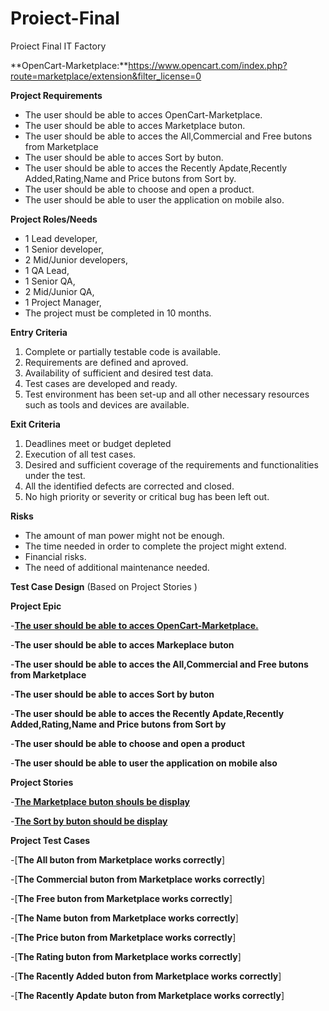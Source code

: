 # Proiect-Final
Proiect Final IT Factory

**OpenCart-Marketplace:**https://www.opencart.com/index.php?route=marketplace/extension&filter_license=0 

**Project Requirements**

 - The user should be able to acces OpenCart-Marketplace.
 - The user should be able to acces Marketplace buton.
 - The user should be able to acces the All,Commercial and Free butons from Marketplace
 - The user should be able to acces Sort by buton.
 - The user should be able to acces the Recently Apdate,Recently Added,Rating,Name and Price butons from Sort by.
 - The user should be able to choose and open a product.
 - The user should be able to user the application on mobile also.

**Project Roles/Needs**

 - 1 Lead developer,
 - 1 Senior developer,
 - 2 Mid/Junior developers,
 - 1 QA Lead,
 - 1 Senior QA,
 - 2 Mid/Junior QA,
 - 1 Project Manager,
 - The project must be completed in 10 months.

**Entry Criteria**

 1. Complete or partially testable code is available.
 2. Requirements are defined and aproved.
 3. Availability of sufficient and desired test data.
 4. Test cases are developed and ready.
 5. Test environment has been set-up and all other necessary resources such as tools and devices are available.

**Exit Criteria**

 1. Deadlines meet or budget depleted
 2. Execution of all test cases.
 3. Desired and sufficient coverage of the requirements and functionalities under the test.
 4. All the identified defects are corrected and closed.
 5. No high priority or severity or critical bug has been left out.

**Risks**

 - The amount of man power might not be enough.
 - The time needed in order to complete the project might extend.
 - Financial risks.
 - The need of additional maintenance needed.

**Test Case Design** (Based on Project Stories )

**Project Epic**

 -[**The user should be able to acces OpenCart-Marketplace.**](https://github.com/aura-81/Proiect-Final/blob/main/Epic-Acces%20OpenCart/2022-09-26%20(1).png)
 
 -**The user should be able to acces Markeplace buton**
 
 -**The user should be able to acces the All,Commercial and Free butons from Marketplace**
 
 -**The user should be able to acces Sort by buton**
 
 -**The user should be able to acces the Recently Apdate,Recently Added,Rating,Name and Price butons from Sort by**
 
 -**The user should be able to choose and open a product**
 
 -**The user should be able to user the application on mobile also**
 
 **Project Stories**
 
 -[**The Marketplace buton shouls be display**](https://github.com/aura-81/Proiect-Final/blob/main/Story%20Meketplace.png)
 
-[**The Sort by buton should be display**](https://github.com/aura-81/Proiect-Final/blob/main/Story%20Sort%20by.png)

**Project Test Cases**

-[**The All buton from Marketplace works correctly**]

-[**The Commercial buton from Marketplace works correctly**]

-[**The Free buton from Marketplace works correctly**]

-[**The Name buton from Marketplace works correctly**]

-[**The Price buton from Marketplace works correctly**]

-[**The Rating buton from Marketplace works correctly**]

-[**The Racently Added buton from Marketplace works correctly**]

-[**The Racently Apdate buton from Marketplace works correctly**]
